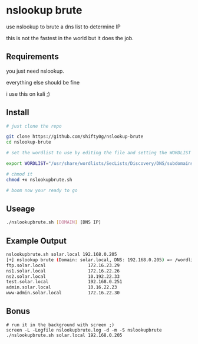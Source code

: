 # nslookup brute
use nslookup to brute a dns list to determine IP 

this is not the fastest in the world but it does the job.

## Requirements

you just need nslookup. 

everything else should be fine 

i use this on kali ;) 

## Install 

```bash
# just clone the repo

git clone https://github.com/shifty0g/nslookup-brute
cd nslookup-brute

# set the wordlist to use by editing the file and setting the WORDLIST parameter.. maybe something in seclists? 

export WORDLIST="/usr/share/wordlists/SecLists/Discovery/DNS/subdomains-top1million-5000.txt"

# chmod it
chmod +x nslookupbrute.sh

# boom now your ready to go 
```

## Useage

```bash
./nslookupbrute.sh [DOMAIN] [DNS IP]
```

## Example Output

```bash
nslookupbrute.sh solar.local 192.168.0.205
[+] nslookup brute (Domain: solar.local, DNS: 192.168.0.205) => /wordlists/my_wordlists/inf/dns-20k.txt
ftp.solar.local                172.16.23.29 
ns1.solar.local                172.16.22.26 
ns2.solar.local                10.192.22.33 
test.solar.local               192.168.0.251 
admin.solar.local              10.16.22.23 
www-admin.solar.local          172.16.22.30 
```

## Bonus 

```
# run it in the background with screen ;)  
screen -L -Logfile nslookupbrute.log -d -m -S nslookupbrute ./nslookupbrute.sh solar.local 192.168.0.205
```

